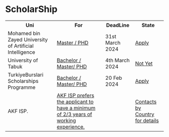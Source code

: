 # ScholarShip
<table>
  <tr>
    <th>Uni</th>
    <th>For</th>
    <th>DeadLine</th>
        <th>State</th>
  </tr>
  <tr>
    <td>Mohamed bin Zayed University of Artificial Intelligence</td>
    <td><a href = "https://mbzuai.ac.ae/">Master / PHD</a></td>
    <td>31st March 2024</td>
    <td><a href = "https://crmweb-100902.campusnexus.cloud/OnlineApplication">Apply<a/></td>
  </tr>
  <tr>
    <td>University of Tabuk</td>
    <td><a href = "https://www.ut.edu.sa/ar/Pages/default.aspx">Bachelor / Master/ PHD</a></td>
    <td> 4th March 2024</td>
    <td><a href = "https://myut.ut.edu.sa/ut/ui/guest/application_online/index/typeApplicationOnlineIndex.faces">Not Yet<a/></td>
  </tr>
  <tr>
    <td> TurkiyeBurslari Scholarships Programme</td>
    <td><a href = "https://tbbs.turkiyeburslari.gov.tr/">Bachelor / Master/ PHD</a></td>
    <td> 20 Feb 2024</td>
    <td><a href = "https://tbbs.turkiyeburslari.gov.tr/">Apply<a/></td>
  </tr>
  <tr>
    <td>AKF ISP.</td>
    <td><a href = "https://the.akdn/en/what-we-do/developing-human-capacity/education/international-scholarships">AKF ISP prefers the applicant to have a minimum of 2/3 years of working experience.</a></td>
    <td></td>
    <td><a href = "https://myut.ut.edu.sa/ut/ui/guest/application_online/index/typeApplicationOnlineIndex.faces">Contacts by Country for details <a/></td>
  </tr>
</table>


